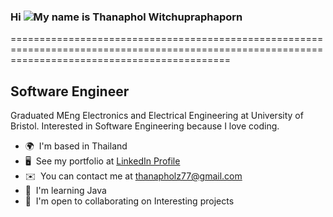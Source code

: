 ### Hi ![](https://user-images.githubusercontent.com/18350557/176309783-0785949b-9127-417c-8b55-ab5a4333674e.gif)My name is Thanaphol Witchupraphaporn
==================================================================================================================================================

Software Engineer
-----------------

Graduated MEng Electronics and Electrical Engineering at University of Bristol. 
Interested in Software Engineering because I love coding.

*   🌍  I'm based in Thailand
*   🖥️  See my portfolio at [LinkedIn Profile](http://www.linkedin.com/in/thanaphol-witchupraphaporn-889069245/)
*   ✉️  You can contact me at [thanapholz77@gmail.com](mailto:thanapholz77@gmail.com)
*   🧠  I'm learning Java
*   🤝  I'm open to collaborating on Interesting projects

<!--
**Jayzz7777/Jayzz7777** is a ✨ _special_ ✨ repository because its `README.md` (this file) appears on your GitHub profile.

Here are some ideas to get you started:

- 🔭 I’m currently working on ...
- 🌱 I’m currently learning ...
- 👯 I’m looking to collaborate on ...
- 🤔 I’m looking for help with ...
- 💬 Ask me about ...
- 📫 How to reach me: ...
- 😄 Pronouns: ...
- ⚡ Fun fact: ...
-->
